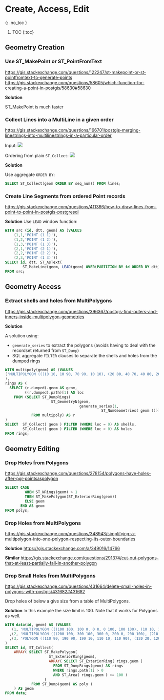 # Create, Access, Edit
{: .no_toc }

1. TOC
{:toc}

## Geometry Creation

### Use ST_MakePoint or ST_PointFromText
<https://gis.stackexchange.com/questions/122247/st-makepoint-or-st-pointfromtext-to-generate-points>
<https://gis.stackexchange.com/questions/58605/which-function-for-creating-a-point-in-postgis/58630#58630>

**Solution**

ST_MakePoint is much faster

### Collect Lines into a MultiLine in a given order
<https://gis.stackexchange.com/questions/166701/postgis-merging-linestrings-into-multilinestrings-in-a-particular-order>

Input:
![](https://i.stack.imgur.com/Oc7AG.png)

Ordering from plain `ST_Collect`:
![](https://i.stack.imgur.com/mRuXi.png)

**Solution**

Use aggregate `ORDER BY`:

```sql
SELECT ST_Collect(geom ORDER BY seq_num)) FROM lines;
```

### Create Line Segments from ordered Point records
<https://gis.stackexchange.com/questions/411386/how-to-draw-lines-from-point-to-point-in-postgis-postgresql>

**Solution**
Use `LEAD` window function:
```sql
WITH src (id, dtt, geom) AS (VALUES 
    (1,1,'POINT (1 1)'),
    (1,2,'POINT (1 2)'),
    (1,3,'POINT (1 3)'),
    (2,1,'POINT (2 1)'),
    (2,2,'POINT (2 2)'),
    (2,3,'POINT (1 3)'))
SELECT id, dtt, ST_AsText(
        ST_MakeLine(geom, LEAD(geom) OVER(PARTITION BY id ORDER BY dtt))) AS geom
FROM src;
```

## Geometry Access

### Extract shells and holes from MultiPolygons
<https://gis.stackexchange.com/questions/396367/postgis-find-outers-and-inners-inside-multipolygon-geometries>

**Solution**

A solution using:

* `generate_series` to extract the polygons (avoids having to deal with the recordset returned from `ST_Dump`)
* SQL aggregate `FILTER` clauses to separate the shells and holes from the dumped rings

```sql
WITH multipoly(geom) AS (VALUES
('MULTIPOLYGON (((10 10, 10 90, 70 90, 10 10), (20 80, 40 70, 40 80, 20 80), (20 70, 40 60, 20 40, 20 70)), ((50 30, 80 60, 80 30, 50 30)))'::geometry)
),
rings AS (
  SELECT (r.dumped).geom AS geom, 
         ((r.dumped).path)[1] AS loc
    FROM (SELECT ST_DumpRings( 
                     ST_GeometryN(geom, 
                                  generate_series(1, 
                                            ST_NumGeometries( geom )))) AS dumped 
            FROM multipoly) AS r
)
SELECT  ST_Collect( geom ) FILTER (WHERE loc = 0) AS shells,
        ST_Collect( geom ) FILTER (WHERE loc > 0) AS holes
FROM rings;
```

## Geometry Editing

### Drop Holes from Polygons
<https://gis.stackexchange.com/questions/278154/polygons-have-holes-after-pgr-pointsaspolygon>
```sql
SELECT CASE
         WHEN ST_NRings(geom) > 1
         THEN ST_MakePolygon(ST_ExteriorRing(geom))
         ELSE geom
       END AS geom
FROM polys;
```

### Drop Holes from MultiPolygons
<https://gis.stackexchange.com/questions/348943/simplifying-a-multipolygon-into-one-polygon-respecting-its-outer-boundaries>

**Solution**
<https://gis.stackexchange.com/a/349016/14766>

**Similar**
<https://gis.stackexchange.com/questions/291374/cut-out-polygons-that-at-least-partially-fall-in-another-polygon>

### Drop Small Holes from MultiPolygons
<https://gis.stackexchange.com/questions/431664/delete-small-holes-in-polygons-with-postgis/431682#431682>

Drop holes of below a give size from a table of MultiPolygons.

**Solution**
In this example the size limit is 100.  Note that it works for Polygons as well.

```sql
WITH data(id, geom) AS (VALUES
   (1, 'MULTIPOLYGON (((100 100, 100 0, 0 0, 0 100, 100 100), (10 10, 10 70, 60 10, 10 10), (30 90, 90 90, 90 30, 30 90), (20 80, 10 80, 10 90, 20 80), (90 10, 80 10, 80 20, 90 10)), ((0 170, 100 170, 100 120, 0 120, 0 170), (10 130, 10 140, 20 130, 10 130)))'::geometry)
  ,(2, 'MULTIPOLYGON (((200 100, 300 100, 300 0, 200 0, 200 100), (210 10, 210 70, 260 10, 210 10), (280 80, 280 90, 290 80, 280 80)), ((200 160, 260 160, 260 120, 200 120, 200 160)))'::geometry)
  ,(3, 'POLYGON ((110 90, 190 90, 190 10, 110 10, 110 90), (120 20, 120 80, 180 20, 120 20), (170 70, 170 80, 180 70, 170 70))'::geometry)
)
SELECT id, ST_Collect(
    ARRAY( SELECT ST_MakePolygon(
                    ST_ExteriorRing(geom),
                    ARRAY( SELECT ST_ExteriorRing( rings.geom )
                      FROM ST_DumpRings(geom) AS rings
                      WHERE rings.path[1] > 0 
                      AND ST_Area( rings.geom ) >= 100 )
                  )
            FROM ST_Dump(geom) AS poly )
    ) AS geom
FROM data;
```

